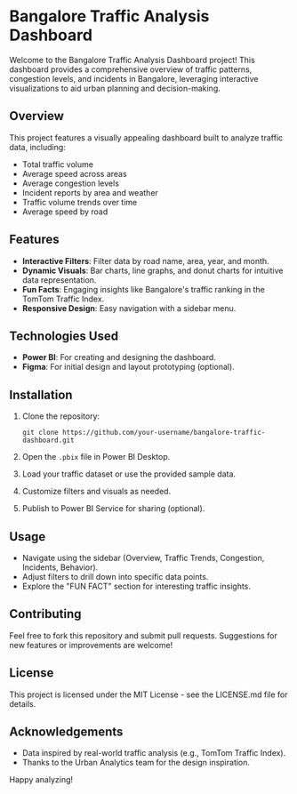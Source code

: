 # Bangalore Traffic Analysis Dashboard

Welcome to the Bangalore Traffic Analysis Dashboard project! This dashboard provides a comprehensive overview of traffic patterns, congestion levels, and incidents in Bangalore, leveraging interactive visualizations to aid urban planning and decision-making.

## Overview

This project features a visually appealing dashboard built to analyze traffic data, including:

- Total traffic volume
- Average speed across areas
- Average congestion levels
- Incident reports by area and weather
- Traffic volume trends over time
- Average speed by road

## Features

- **Interactive Filters**: Filter data by road name, area, year, and month.
- **Dynamic Visuals**: Bar charts, line graphs, and donut charts for intuitive data representation.
- **Fun Facts**: Engaging insights like Bangalore's traffic ranking in the TomTom Traffic Index.
- **Responsive Design**: Easy navigation with a sidebar menu.

## Technologies Used

- **Power BI**: For creating and designing the dashboard.
- **Figma**: For initial design and layout prototyping (optional).

## Installation

1. Clone the repository:

   ```
   git clone https://github.com/your-username/bangalore-traffic-dashboard.git
   ```

2. Open the `.pbix` file in Power BI Desktop.

3. Load your traffic dataset or use the provided sample data.

4. Customize filters and visuals as needed.

5. Publish to Power BI Service for sharing (optional).

## Usage

- Navigate using the sidebar (Overview, Traffic Trends, Congestion, Incidents, Behavior).
- Adjust filters to drill down into specific data points.
- Explore the "FUN FACT" section for interesting traffic insights.

## Contributing

Feel free to fork this repository and submit pull requests. Suggestions for new features or improvements are welcome!

## License

This project is licensed under the MIT License - see the LICENSE.md file for details.

## Acknowledgements

- Data inspired by real-world traffic analysis (e.g., TomTom Traffic Index).
- Thanks to the Urban Analytics team for the design inspiration.

Happy analyzing!
